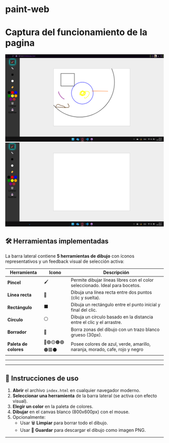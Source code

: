 # paint-web

# Captura del funcionamiento de la pagina 

![Vista de la aplicación](image.png) 
![Vista normal](image-1.png)


## 🛠️ Herramientas implementadas

La barra lateral contiene **5 herramientas de dibujo** con íconos representativos y un feedback visual de selección activa:

| Herramienta           | Icono               | Descripción                                                                  |
| -----------------     |--------             |------------------------------------------------------------------------------|
| **Pincel**            | 🖌️                 | Permite dibujar líneas libres con el color seleccionado. Ideal para bocetos. |
| **Línea recta**       | 📏                 | Dibuja una línea recta entre dos puntos (clic y suelta).                     |
| **Rectángulo**        | ⬛                 | Dibuja un rectángulo entre el punto inicial y final del clic.                |
| **Círculo**           | ⚪                 | Dibuja un círculo basado en la distancia entre el clic y el arrastre.        |
| **Borrador**          | 🧽                 | Borra zonas del dibujo con un trazo blanco grueso (30px).                    |
| **Paleta de colores** | 🔵🟢🟡🟠🟣🟤🟥⚫| Posee colores de azul, verde, amarillo, naranja, morado, cafe, rojo y negro  |
------------------------------------------------------------------------------------------------------------

---

## 🧾 Instrucciones de uso

1. **Abrir** el archivo `index.html` en cualquier navegador moderno.
2. **Seleccionar una herramienta** de la barra lateral (se activa con efecto visual).
3. **Elegir un color** en la paleta de colores.
4. **Dibujar** en el canvas blanco (800x600px) con el mouse.
5. Opcionalmente:
   - Usar 🗑️ **Limpiar** para borrar todo el dibujo.
   - Usar 💾 **Guardar** para descargar el dibujo como imagen PNG.

---
